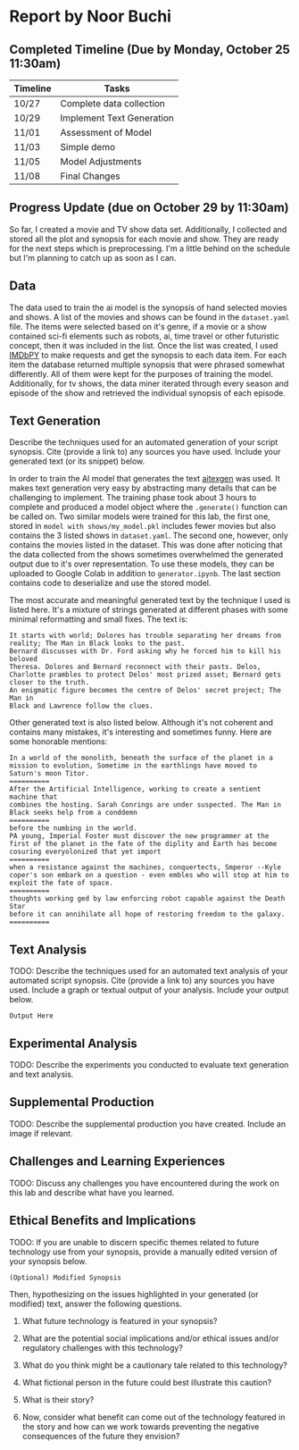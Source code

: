 # Report by Noor Buchi

## Completed Timeline (Due by Monday, October 25 11:30am)


| Timeline  | Tasks |
| ----------- | ----------- |
|   10/27    |    Complete data collection  |
|   10/29    |    Implement Text Generation  |
|   11/01    |    Assessment of Model  |
|   11/03    |    Simple demo  |
|   11/05    |    Model Adjustments  |
|   11/08    |    Final Changes  |

## Progress Update (due on October 29 by 11:30am)

So far, I created a movie and TV show data set. Additionally, I collected and stored all the plot and synopsis for each movie and show. They are ready for the next steps which is preprocessing. I'm a little behind on the schedule but I'm planning to catch up as soon as I can.

## Data

The data used to train the ai model is the synopsis of hand selected movies and
shows. A list of the movies and shows can be found in the `dataset.yaml` file.
The items were selected based on it's genre, if a movie or a show contained
sci-fi elements such as robots, ai, time travel or other futuristic concept,
then it was included in the list. Once the list was created, I used
[IMDbPY](https://imdbpy.github.io/) to make requests and get the synopsis to
each data item. For each item the database returned multiple synopsis that were
phrased somewhat differently. All of them were kept for the purposes of training
the model. Additionally, for tv shows, the data miner iterated through every
season and episode of the show and retrieved the individual synopsis of each episode.

## Text Generation

Describe the techniques used for an automated generation of your script synopsis. Cite (provide a link to) any sources you have used. Include your generated text (or its snippet) below.

In order to train the AI model that generates the text
[aitexgen](https://github.com/minimaxir/aitextgen) was used. It makes text
generation very easy by abstracting many details that can be challenging to
implement. The training phase took about 3 hours to complete and produced a
model object where the `.generate()` function can be called on. Two similar
models were trained for this lab, the first one, stored in
`model with shows/my_model.pkl` includes fewer movies but also contains the 3
listed shows in `dataset.yaml`. The second one, however, only contains the
movies listed in the dataset. This was done after noticing that the data
collected from the shows sometimes overwhelmed the generated output due to it's
over representation. To use these models, they can be uploaded to Google Colab
in addition to `generator.ipynb`. The last section contains code to deserialize
and use the stored model.

The most accurate and meaningful generated text by the technique I used is
listed here. It's a mixture of strings generated at different phases with some
minimal reformatting and small fixes. The text is:

```
It starts with world; Dolores has trouble separating her dreams from reality; The Man in Black looks to the past.
Bernard discusses with Dr. Ford asking why he forced him to kill his beloved
Theresa. Dolores and Bernard reconnect with their pasts. Delos, Charlotte prambles to protect Delos' most prized asset; Bernard gets closer to the truth.
An enigmatic figure becomes the centre of Delos' secret project; The Man in
Black and Lawrence follow the clues.
```

Other generated text is also listed below. Although it's not
coherent and contains many mistakes, it's interesting and sometimes funny. Here
are some honorable mentions:

```
In a world of the monolith, beneath the surface of the planet in a mission to evolution, Sometime in the earthlings have moved to Saturn's moon Titor.
==========
After the Artificial Intelligence, working to create a sentient machine that
combines the hosting. Sarah Conrings are under suspected. The Man in
Black seeks help from a conddemn
==========
before the numbing in the world.
PA young, Imperial Foster must discover the new programmer at the first of the planet in the fate of the diplity and Earth has become cosuring everyolonized that yet import
==========
when a resistance against the machines, conquertects, Smperor --Kyle coper's son embark on a question - even embles who will stop at him to exploit the fate of space.
==========
thoughts working ged by law enforcing robot capable against the Death Star
before it can annihilate all hope of restoring freedom to the galaxy.
==========
```

## Text Analysis

TODO:
Describe the techniques used for an automated text analysis of your automated script synopsis. Cite (provide a link to) any sources you have used. Include a graph or textual output of your analysis. Include your output below.

```
Output Here
```

## Experimental Analysis

TODO:
Describe the experiments you conducted to evaluate text generation and text analysis.

## Supplemental Production

TODO:
Describe the supplemental production you have created. Include an image if relevant.

## Challenges and Learning Experiences

TODO:
Discuss any challenges you have encountered during the work on this lab and  describe what have you learned.

## Ethical Benefits and Implications

TODO:
If you are unable to discern specific themes related to future technology use from your synopsis, provide a manually edited version of your synopsis below.

```
(Optional) Modified Synopsis
```

Then, hypothesizing on the issues highlighted in your generated (or modified) text, answer the following questions.

1. What future technology is featured in your synopsis?

2. What are the potential social implications and/or ethical issues and/or regulatory challenges with this technology?

3. What do you think might be a cautionary tale related to this technology?

4. What fictional person in the future could best illustrate this caution?

5. What is their story?

6. Now, consider what benefit can come out of the  technology featured in the story and how can we work towards preventing the negative consequences of the future they envision?
